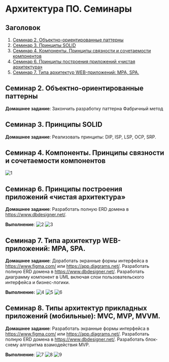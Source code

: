 # Архитектура ПО. Семинары
## Заголовок
1. [Семинар 2. Объектно-ориентированные паттерны](#семинар-2-объектно-ориентированные-паттерны)
2. [Семинар 3. Принципы SOLID](#семинар-3-принципы-solid)
3. [Семинар 4. Компоненты. Принципы связности и сочетаемости компонентов](#семинар-4-компоненты-принципы-связности-и-сочетаемости-компонентов)
4. [Семинар 6. Принципы построения приложений «чистая архитектура»](#семинар-6-принципы-построения-приложений-«чистая-архитектура»)
5. [Семинар 7. Типа архитектур WEB-приложений: MPA, SPA.](#семинар-7-типа-архитектур-web-приложений-mpa-spa)

## Семинар 2. Объектно-ориентированные паттерны

__Домашнее задание__:
Закончить разработку паттерна Фабричный метод

## Семинар 3. Принципы SOLID
__Домашнее задание__:
Реализовать принципы: DIP, ISP, LSP, OCP, SRP.

## Семинар 4. Компоненты. Принципы связности и сочетаемости компонентов

![1](sem4/sem4%20(2).jpg)

## Семинар 6. Принципы построения приложений «чистая архитектура»
__Домашнее задание__:
Разработать полную ERD домена в https://www.dbdesigner.net/.

__Выполнение__:
![2](sem6/ERD_clinic_diagram.JPG)
![3](sem6/UseCase_clinic_diagram.JPG)

## Семинар 7. Типа архитектур WEB-приложений: MPA, SPA.
__Домашнее задание__:
Доработать экранные формы интерфейса в https://www.figma.com/ или https://app.diagrams.net/.
Разработать полную ERD домена в https://www.dbdesigner.net/.
Разработать диаграмму компонент в UML включая слои пользовательского интерфейса и бизнес-логики.

__Выполнение:__
![4](sem7/ERD_wholesale_company_chart.JPG)
![5](sem7/UML_wholesale_company_chart.jpg)
![6](sem7/UI_UX.jpg)

## Семинар 8. Типы архитектур прикладных приложений (мобильные): MVC, MVP, MVVM.

__Домашнее задание__:
Разработать экранные формы интерфейса в https://www.figma.com/ или https://app.diagrams.net/.
Разработать полную ERD домена в https://www.dbdesigner.net/.
Разработать блок-схему алгоритма взамодействия MVP.

__Выполнение__:
![7](sem8/ERD_Reservation_table.JPG)
![8](sem8/UML_Reservation_table.JPG)
![9](sem8/UI_UX_Reservation_table.jpg)